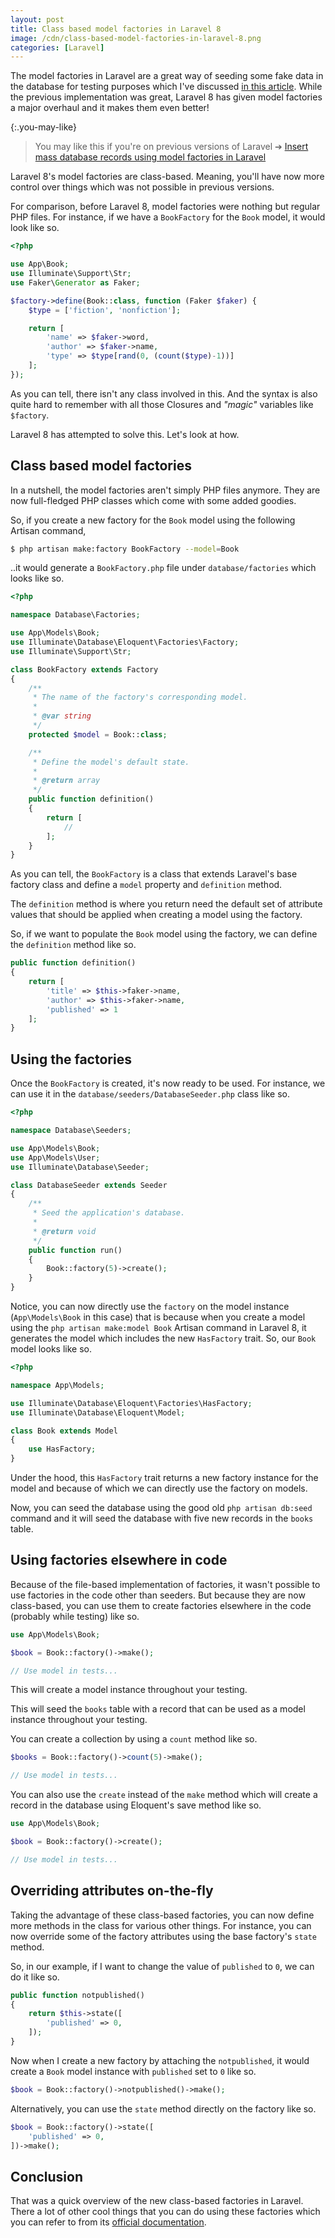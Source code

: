 ```yaml
---
layout: post
title: Class based model factories in Laravel 8
image: /cdn/class-based-model-factories-in-laravel-8.png
categories: [Laravel]
---
```


The model factories in Laravel are a great way of seeding some fake data in the database for testing purposes which I've discussed [in this article](/create-mass-database-records-using-model-factories-in-laravel/). While the previous implementation was great, Laravel 8 has given model factories a major overhaul and it makes them even better!

{:.you-may-like}
> You may like this if you're on previous versions of Laravel ➔ [Insert mass database records using model factories in Laravel](/create-mass-database-records-using-model-factories-in-laravel/)

Laravel 8's model factories are class-based. Meaning, you'll have now more control over things which was not possible in previous versions.

For comparison, before Laravel 8, model factories were nothing but regular PHP files. For instance, if we have a `BookFactory` for the `Book` model, it would look like so.

```php
<?php

use App\Book;
use Illuminate\Support\Str;
use Faker\Generator as Faker;

$factory->define(Book::class, function (Faker $faker) {
    $type = ['fiction', 'nonfiction'];

    return [
        'name' => $faker->word,
        'author' => $faker->name,
        'type' => $type[rand(0, (count($type)-1))]
    ];
});
```

As you can tell, there isn't any class involved in this. And the syntax is also quite hard to remember with all those Closures and *"magic"* variables like `$factory`.

Laravel 8 has attempted to solve this. Let's look at how.

## Class based model factories

In a nutshell, the model factories aren't simply PHP files anymore. They are now full-fledged PHP classes which come with some added goodies. 

So, if you create a new factory for the `Book` model using the following Artisan command,

```bash
$ php artisan make:factory BookFactory --model=Book
```

..it would generate a `BookFactory.php` file under `database/factories` which looks like so.

```php
<?php

namespace Database\Factories;

use App\Models\Book;
use Illuminate\Database\Eloquent\Factories\Factory;
use Illuminate\Support\Str;

class BookFactory extends Factory
{
    /**
     * The name of the factory's corresponding model.
     *
     * @var string
     */
    protected $model = Book::class;

    /**
     * Define the model's default state.
     *
     * @return array
     */
    public function definition()
    {
        return [
            //
        ];
    }
}
```

As you can tell, the `BookFactory` is a class that extends Laravel's base factory class and define a `model` property and `definition` method.

The `definition` method is where you return need the default set of attribute values that should be applied when creating a model using the factory.

So, if we want to populate the `Book` model using the factory, we can define the `definition` method like so.

```php
public function definition()
{
    return [
        'title' => $this->faker->name,
        'author' => $this->faker->name,
        'published' => 1
    ];
}
```

## Using the factories

Once the `BookFactory` is created, it's now ready to be used. For instance, we can use it in the `database/seeders/DatabaseSeeder.php` class like so.

```php
<?php

namespace Database\Seeders;

use App\Models\Book;
use App\Models\User;
use Illuminate\Database\Seeder;

class DatabaseSeeder extends Seeder
{
    /**
     * Seed the application's database.
     *
     * @return void
     */
    public function run()
    {
        Book::factory(5)->create();
    }
}
```

Notice, you can now directly use the `factory` on the model instance (`App\Models\Book` in this case) that is because when you create a model using the `php artisan make:model Book` Artisan command in Laravel 8, it generates the model which includes the new `HasFactory` trait. So, our `Book` model looks like so.

```php
<?php

namespace App\Models;

use Illuminate\Database\Eloquent\Factories\HasFactory;
use Illuminate\Database\Eloquent\Model;

class Book extends Model
{
    use HasFactory;
}
```

Under the hood, this `HasFactory` trait returns a new factory instance for the model and because of which we can directly use the factory on models.

Now, you can seed the database using the good old `php artisan db:seed` command and it will seed the database with five new records in the `books` table.

## Using factories elsewhere in code

Because of the file-based implementation of factories, it wasn't possible to use factories in the code other than seeders. But because they are now class-based, you can use them to create factories elsewhere in the code (probably while testing) like so.

```php
use App\Models\Book;

$book = Book::factory()->make();

// Use model in tests...
```
This will create a model instance throughout your testing.

This will seed the `books` table with a record that can be used as a model instance throughout your testing.

You can create a collection by using a `count` method like so.

```php
$books = Book::factory()->count(5)->make();

// Use model in tests...
```

You can also use the `create` instead of the `make` method which will create a record in the database using Eloquent's save method like so.

```php
use App\Models\Book;

$book = Book::factory()->create();

// Use model in tests...
```

## Overriding attributes on-the-fly

Taking the advantage of these class-based factories, you can now define more methods in the class for various other things. For instance, you can now override some of the factory attributes using the base factory's `state` method.

So, in our example, if I want to change the value of `published` to `0`, we can do it like so.

```php
public function notpublished()
{
    return $this->state([
        'published' => 0,
    ]);
}
```

Now when I create a new factory by attaching the `notpublished`, it would create a `Book` model instance with `published` set to `0` like so.

```php
$book = Book::factory()->notpublished()->make();
```

Alternatively, you can use the `state` method directly on the factory like so.

```php
$book = Book::factory()->state([
    'published' => 0,
])->make();
```

## Conclusion

That was a quick overview of the new class-based factories in Laravel. There a lot of other cool things that you can do using these factories which you can refer to from its [official documentation](https://laravel.com/docs/8.x/database-testing).